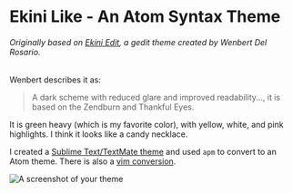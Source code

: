 # Ekini Like - An Atom Syntax Theme


###### Originally based on [Ekini Edit](http://blog.ekini.net/2009/11/19/ekini-edit-a-gedit-scheme-that-is-dark-and-suitable-for-low-light-conditions/), a gedit theme created by Wenbert Del Rosario.

Wenbert describes it as:
> A dark scheme with reduced glare and improved readability...,
> it is based on the Zendburn and Thankful Eyes.

It is green heavy (which is my favorite color), with yellow, white, and pink highlights.
I think it looks like a candy necklace.

I created a [Sublime Text/TextMate theme](https://github.com/dsandstrom/EkiniScheme)
and used `apm` to convert to an Atom theme.  There is also a [vim conversion](http://www.vim.org/scripts/script.php?script_id=3159).


![A screenshot of your theme](https://f.cloud.github.com/assets/69169/2289498/4c3cb0ec-a009-11e3-8dbd-077ee11741e5.gif)
